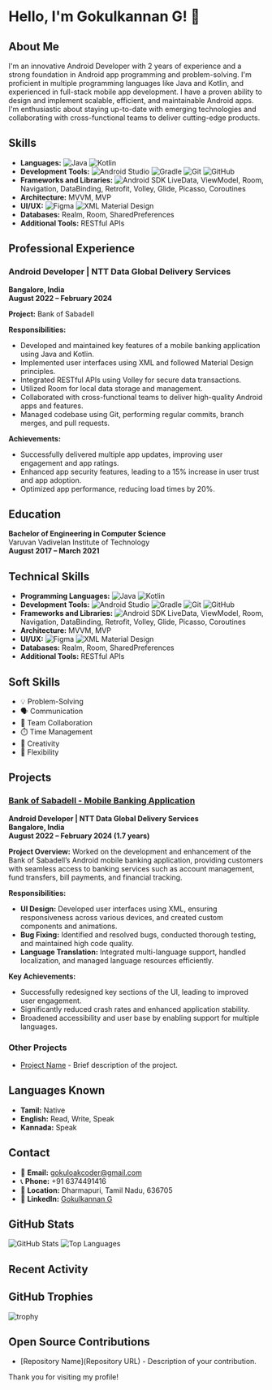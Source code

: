 # Hello, I'm Gokulkannan G! 👋

## About Me
I'm an innovative Android Developer with 2 years of experience and a strong foundation in Android app programming and problem-solving. I'm proficient in multiple programming languages like Java and Kotlin, and experienced in full-stack mobile app development. I have a proven ability to design and implement scalable, efficient, and maintainable Android apps. I'm enthusiastic about staying up-to-date with emerging technologies and collaborating with cross-functional teams to deliver cutting-edge products.

## Skills
- **Languages:** ![Java](https://img.shields.io/badge/Java-ED8B00?style=for-the-badge&logo=java&logoColor=white) ![Kotlin](https://img.shields.io/badge/Kotlin-0095D5?style=for-the-badge&logo=kotlin&logoColor=white)
- **Development Tools:** ![Android Studio](https://img.shields.io/badge/Android_Studio-3DDC84?style=for-the-badge&logo=android-studio&logoColor=white) ![Gradle](https://img.shields.io/badge/Gradle-02303A?style=for-the-badge&logo=gradle&logoColor=white) ![Git](https://img.shields.io/badge/Git-F05032?style=for-the-badge&logo=git&logoColor=white) ![GitHub](https://img.shields.io/badge/GitHub-181717?style=for-the-badge&logo=github&logoColor=white)
- **Frameworks and Libraries:** ![Android SDK](https://img.shields.io/badge/Android_SDK-3DDC84?style=for-the-badge&logo=android&logoColor=white) LiveData, ViewModel, Room, Navigation, DataBinding, Retrofit, Volley, Glide, Picasso, Coroutines
- **Architecture:** MVVM, MVP
- **UI/UX:** ![Figma](https://img.shields.io/badge/Figma-F24E1E?style=for-the-badge&logo=figma&logoColor=white) ![XML](https://img.shields.io/badge/XML-FF6600?style=for-the-badge&logo=xml&logoColor=white) Material Design
- **Databases:** Realm, Room, SharedPreferences
- **Additional Tools:** RESTful APIs

## Professional Experience
### Android Developer | NTT Data Global Delivery Services
**Bangalore, India**  
**August 2022 – February 2024**

**Project:** Bank of Sabadell

**Responsibilities:**
- Developed and maintained key features of a mobile banking application using Java and Kotlin.
- Implemented user interfaces using XML and followed Material Design principles.
- Integrated RESTful APIs using Volley for secure data transactions.
- Utilized Room for local data storage and management.
- Collaborated with cross-functional teams to deliver high-quality Android apps and features.
- Managed codebase using Git, performing regular commits, branch merges, and pull requests.

**Achievements:**
- Successfully delivered multiple app updates, improving user engagement and app ratings.
- Enhanced app security features, leading to a 15% increase in user trust and app adoption.
- Optimized app performance, reducing load times by 20%.

## Education
**Bachelor of Engineering in Computer Science**  
Varuvan Vadivelan Institute of Technology  
**August 2017 – March 2021**

## Technical Skills
- **Programming Languages:** ![Java](https://img.shields.io/badge/Java-ED8B00?style=for-the-badge&logo=java&logoColor=white) ![Kotlin](https://img.shields.io/badge/Kotlin-0095D5?style=for-the-badge&logo=kotlin&logoColor=white)
- **Development Tools:** ![Android Studio](https://img.shields.io/badge/Android_Studio-3DDC84?style=for-the-badge&logo=android-studio&logoColor=white) ![Gradle](https://img.shields.io/badge/Gradle-02303A?style=for-the-badge&logo=gradle&logoColor=white) ![Git](https://img.shields.io/badge/Git-F05032?style=for-the-badge&logo=git&logoColor=white) ![GitHub](https://img.shields.io/badge/GitHub-181717?style=for-the-badge&logo=github&logoColor=white)
- **Frameworks and Libraries:** ![Android SDK](https://img.shields.io/badge/Android_SDK-3DDC84?style=for-the-badge&logo=android&logoColor=white) LiveData, ViewModel, Room, Navigation, DataBinding, Retrofit, Volley, Glide, Picasso, Coroutines
- **Architecture:** MVVM, MVP
- **UI/UX:** ![Figma](https://img.shields.io/badge/Figma-F24E1E?style=for-the-badge&logo=figma&logoColor=white) ![XML](https://img.shields.io/badge/XML-FF6600?style=for-the-badge&logo=xml&logoColor=white) Material Design
- **Databases:** Realm, Room, SharedPreferences
- **Additional Tools:** RESTful APIs

## Soft Skills
- 💡 Problem-Solving
- 🗣️ Communication
- 👥 Team Collaboration
- ⏱️ Time Management
- 🎨 Creativity
- 🤸 Flexibility

## Projects

### [Bank of Sabadell - Mobile Banking Application](https://github.com/Gokul-Oak-Coder/BankOfSabadell)
**Android Developer | NTT Data Global Delivery Services**  
**Bangalore, India**  
**August 2022 – February 2024 (1.7 years)**

**Project Overview:** Worked on the development and enhancement of the Bank of Sabadell’s Android mobile banking application, providing customers with seamless access to banking services such as account management, fund transfers, bill payments, and financial tracking.

**Responsibilities:**
- **UI Design:** Developed user interfaces using XML, ensuring responsiveness across various devices, and created custom components and animations.
- **Bug Fixing:** Identified and resolved bugs, conducted thorough testing, and maintained high code quality.
- **Language Translation:** Integrated multi-language support, handled localization, and managed language resources efficiently.

**Key Achievements:**
- Successfully redesigned key sections of the UI, leading to improved user engagement.
- Significantly reduced crash rates and enhanced application stability.
- Broadened accessibility and user base by enabling support for multiple languages.

### Other Projects
- [Project Name](https://github.com/Gokul-Oak-Coder/ProjectName) - Brief description of the project.

## Languages Known
- **Tamil:** Native
- **English:** Read, Write, Speak
- **Kannada:** Speak

## Contact
- 📧 **Email:** gokuloakcoder@gmail.com
- 📞 **Phone:** +91 6374491416
- 📍 **Location:** Dharmapuri, Tamil Nadu, 636705
- 💼 **LinkedIn:** [Gokulkannan G](https://www.linkedin.com/in/gokulkannan-g-338037221)

## GitHub Stats
![GitHub Stats](https://github-readme-stats.vercel.app/api?username=Gokul-Oak-Coder&show_icons=true&theme=radical)
![Top Languages](https://github-readme-stats.vercel.app/api/top-langs/?username=Gokul-Oak-Coder&layout=compact&theme=radical)

## Recent Activity
<!--START_SECTION:activity-->
<!--END_SECTION:activity-->

## GitHub Trophies
![trophy](https://github-profile-trophy.vercel.app/?username=Gokul-Oak-Coder&theme=onedark)

## Open Source Contributions
- [Repository Name](Repository URL) - Description of your contribution.

Thank you for visiting my profile!
